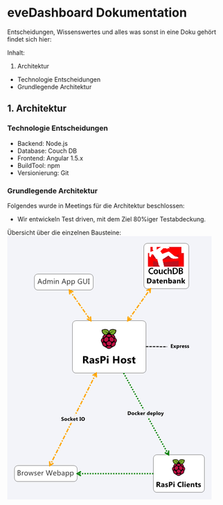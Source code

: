 # eveDashboard Dokumentation
Entscheidungen, Wissenswertes und alles was sonst in eine Doku gehört findet sich hier:

Inhalt:
1. Architektur

  * Technologie Entscheidungen
  * Grundlegende Architektur

## 1. Architektur

### Technologie Entscheidungen
* Backend: Node.js
* Database: Couch DB
* Frontend: Angular 1.5.x
* BuildTool: npm
* Versionierung: Git

### Grundlegende Architektur
Folgendes wurde in Meetings für die Architektur beschlossen:

* Wir entwickeln Test driven, mit dem Ziel 80%iger Testabdeckung.

Übersicht über die einzelnen Bausteine:
![Architektur](pics/architektur.png "Architektur")
